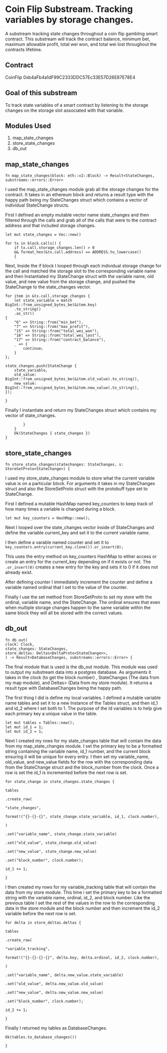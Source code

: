 # Coin Flip Substream. Tracking variables by storage changes.

A substream tracking state changes throughout a coin flip gambling smart contract. This substream will track the contract balance, minimum bet, maximum allowable profit, total wei won, and total wei lost throughout the contracts lifetime.

## Contract
CoinFlip
0xb4aFb4a1dF99C2333DDC57Ec33E57D26E87E78E4

## Goal of this substream
	
To track state variables of a smart contract by listening to the storage changes on the storage slot associated with that variable. 

## Modules Used
1. map_state_changes
2. store_state_changes
3. db_out

## map_state_changes

```
fn map_state_changes(block: eth::v2::Block) -> Result<StateChanges, substreams::errors::Error>
```

I used the map_state_changes module grab all the storage changes for the contract. It takes in an ethereum block and returns a result type with the happy path being my StateChanges struct which contains a vector of individual StateChange structs.
	
 First I defined an empty mutable vector name state_changes and then filtered through the calls and grab all of the calls that were to the contract address and that included storage changes.
```
let mut state_changes = Vec::new()

for tx in block.calls() {
	if tx.call.storage_changes.len() > 0
	&& format_hex(&tx.call.address) == ADDRESS.to_lowercase()
	{
```

Next, Inside the if block I looped through each individual storage change for the call and matched the storage slot to the corresponding variable name and then Instantiated my StateChange struct with the variable name, old value, and new value from the storage change, and pushed the StateChange to the state_changes vector. 

```
for item in &tx.call.storage_changes {
	let state_variable = match BigInt::from_unsigned_bytes_be(&item.key)
	.to_string()
	.as_str()
{
	"6" => String::from("min_bet"),
	"7" => String::from("max_profit"),
	"15" => String::from("total_wei_won"),
	"16" => String::from("total_wei_lost"),
	"17" => String::from("contract_balance"),
	_ => {
		continue;
	}
};

state_changes.push(StateChange {
	state_variable,
	old_value: BigInt::from_unsigned_bytes_be(&item.old_value).to_string(),
	new_value: BigInt::from_unsigned_bytes_be(&item.new_value).to_string(),
});

}
```

Finally I instantiate and return my StateChanges struct which contains my vector of state_changes.

```
		}
	}
	Ok(StateChanges { state_changes })
}
```

## store_state_changes

```
fn store_state_changes(statechanges: StateChanges, s: StoreSetProto<StateChange>) {
```

I used my store_state_changes module to store what the current variable value is on a particular block. For arguments it takes in my StateChanges struct and also the StoreSetProto struct with the protobuff type set to StateChange.

First I defined a mutable HashMap named key_counters to keep track of how many times a variable is changed during a block.

```
let mut key_counters = HashMap::new();
```

Next I looped over the state_changes vector inside of StateChanges and define the variable current_key and set it to the current variable name.

I then define a varable named counter and set it to `key_counters.entry(current_key.clone()).or_insert(0);`

This uses the entry method on key_counters HashMap to either access or create an entry for the current_key depending on if it exists or not. The `.or_insert(0)` creates a new entry for the key and sets it to 0 if it does not already exist. 

After defining counter I immediately increment the counter and define a variable named ordinal that I set to the value of the counter. 

Finally I use the set method from StoreSetProto to set my store with the ordinal, variable name, and the StateChange. The ordinal ensures that even when multiple storage changes happen to the same variable within the same block they will all be stored with the correct values.

## db_out

```
fn db_out(
clock: Clock,
state_changes: StateChanges,
store_deltas: Deltas<DeltaProto<StateChange>>,
) -> Result<DatabaseChanges, substreams::errors::Error> {
```

The final module that is used is the db_out module. This module was used to output my substream data into a postgres database.  As arguments it takes in the clock (to get the block number) , StateChanges (The data from my map module), and Deltas<DeltaProto><StateChange>> (Data from my store module). It returns a result type with DatabaseChanges being the happy path.

The first thing I did is define my local variables. I defined a mutable variable name tables and set it to a new Instance of the Tables struct, and then id_1 and id_2 where I set both to 1. The purpose of the Id variables is to help give each primary key a unique value in the table. 

```
let mut tables = Tables::new();
let mut id_1 = 1;
let mut id_2 = 1;
```

Next I created my rows for my state_changes table that will contain the data from my map_state_changes module. I set the primary key to be a formatted string containing the variable name, id_1 number, and the current block ensuring it will be unique for every entry. I then set my variable_name, old_value, and new_value fields for the row with the corresponding data from the StateChange struct and the block_number from the clock.  Once a row is set the id_1 is incremented before the next row is set.

```
for state_change in state_changes.state_changes {

tables

.create_row(

"state_changes",

format!("{}-{}-{}", state_change.state_variable, id_1, clock.number),

)

.set("variable_name", state_change.state_variable)

.set("old_value", state_change.old_value)

.set("new_value", state_change.new_value)

.set("block_number", clock.number);

id_1 += 1;

}
```
I then created my rows for my variable_tracking table that will contain the data from my store module. This time i set the primary key to be a formatted string with the variable name, ordinal, id_2, and block number. Like the previous table I set the rest of the values in the row to the corresponding data in the store module and the block number and then increment the id_2 variable before the next row is set. 

```
for delta in store_deltas.deltas {

tables

.create_row(

"variable_tracking",

format!("{}-{}-{}-{}", delta.key, delta.ordinal, id_2, clock.number),

)

.set("variable_name", delta.new_value.state_variable)

.set("old_value", delta.new_value.old_value)

.set("new_value", delta.new_value.new_value)

.set("block_number", clock.number);

id_2 += 1;

}
```
Finally I returned my tables as DatabaseChanges.

```
Ok(tables.to_database_changes())

}
```

